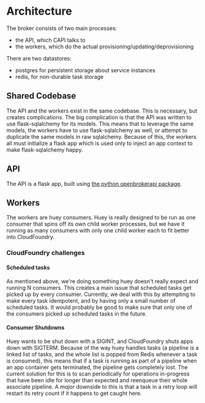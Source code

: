 # Architecture

The broker consists of two main processes:
- the API, which CAPI talks to
- the workers, which do the actual provisioning/updating/deprovisioning

There are two datastores:
- postgres for persistent storage about service instances
- redis, for non-durable task storage

## Shared Codebase

The API and the workers exist in the same codebase. This is necessary, but creates complications.
The big complication is that the API was written to use flask-sqlalchemy for its models. This means
that to leverage the same models, the workers have to use flask-sqlalchemy as well, or attempt to
duplicate the same models in raw sqlalchemy. Because of this, the workers all must initialize a flask
app which is used only to inject an app context to make flask-sqlalchemy happy. 

## API
The API is a flask app, built using [the python openbrokerapi
package](https://github.com/eruvanos/openbrokerapi).

## Workers

The workers are huey consumers. Huey is really designed to be run as one consumer that spins off 
its own child worker processes, but we have it running as many consumers with only one child worker each
to fit better into CloudFoundry.

### CloudFoundry challenges

#### Scheduled tasks

As mentioned above, we're doing something huey doesn't really expect and running N consumers. This creates
a main issue that scheduled tasks get picked up by every consumer. Currently, we deal with 
this by attempting to make every task idempotent, and by having only a small number of scheduled
tasks. It would probably be good to make sure that only one of the consumers picked up scheduled
tasks in the future. 

#### Consumer Shutdowns

Huey wants to be shut down with a SIGINT, and CloudFoundry shuts apps down with SIGTERM. Because of 
the way huey handles tasks (a pipeline is a linked list of tasks, and the whole list is popped
from Redis whenever a task is consumed), this means that if a task is running as part of a pipeline
when an app container gets terminated, the pipeline gets completely lost. The current solution for
this is to scan periodically for operations in-progress that have been idle for longer than expected
and reenqueue their whole associate pipeline. A *major* downside to this is that a task in a retry
loop will restart its retry count if it happens to get caught here.
